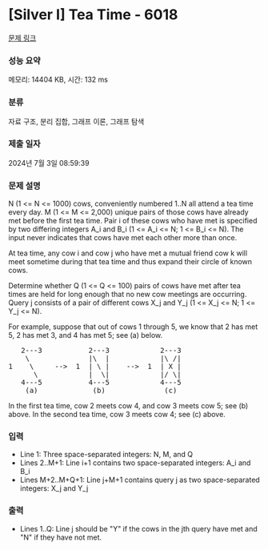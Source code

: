 # [Silver I] Tea Time - 6018 

[문제 링크](https://www.acmicpc.net/problem/6018) 

### 성능 요약

메모리: 14404 KB, 시간: 132 ms

### 분류

자료 구조, 분리 집합, 그래프 이론, 그래프 탐색

### 제출 일자

2024년 7월 3일 08:59:39

### 문제 설명

<p>N (1 <= N <= 1000) cows, conveniently numbered 1..N all attend a tea time every day. M (1 <= M <= 2,000) unique pairs of those cows have already met before the first tea time. Pair i of these cows who have met is specified by two differing integers A_i and B_i (1 <= A_i <= N; 1 <= B_i <= N). The input never indicates that cows have met each other more than once.</p>

<p>At tea time, any cow i and cow j who have met a mutual friend cow k will meet sometime during that tea time and thus expand their circle of known cows.</p>

<p>Determine whether Q (1 <= Q <= 100) pairs of cows have met after tea times are held for long enough that no new cow meetings are occurring. Query j consists of a pair of different cows X_j and Y_j (1 <= X_j <= N; 1 <= Y_j <= N).</p>

<p>For example, suppose that out of cows 1 through 5, we know that 2 has met 5, 2 has met 3, and 4 has met 5; see (a) below.</p>

<pre>   2---3           2---3            2---3
    \              |\  |            |\ /|
1    \     -->  1  | \ |    -->  1  | X |
      \            |  \|            |/ \|
   4---5           4---5            4---5
    (a)             (b)              (c)</pre>

<p>In the first tea time, cow 2 meets cow 4, and cow 3 meets cow 5; see (b) above. In the second tea time, cow 3 meets cow 4; see (c) above.</p>

### 입력 

 <ul>
	<li>Line 1: Three space-separated integers: N, M, and Q</li>
	<li>Lines 2..M+1: Line i+1 contains two space-separated integers: A_i and B_i</li>
	<li>Lines M+2..M+Q+1: Line j+M+1 contains query j as two space-separated integers: X_j and Y_j</li>
</ul>

<p> </p>

### 출력 

 <ul>
	<li>Lines 1..Q: Line j should be "Y" if the cows in the jth query have met and "N" if they have not met.</li>
</ul>

<p> </p>

